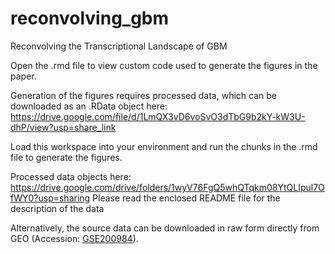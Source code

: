 # reconvolving_gbm
Reconvolving the Transcriptional Landscape of GBM

Open the .rmd file to view custom code used to generate the figures in the paper. 


Generation of the figures requires processed data, which can be downloaded as an .RData object here:
https://drive.google.com/file/d/1LmQX3vD6voSvO3dTbG9b2kY-kW3U-dhP/view?usp=share_link

Load this workspace into your environment and run the chunks in the .rmd file to generate the figures.

Processed data objects here: https://drive.google.com/drive/folders/1wyV76FgQ5whQTqkm08YtQLIpul7OfWY0?usp=sharing 
Please read the enclosed README file for the description of the data

Alternatively, the source data can be downloaded in raw form directly from GEO (Accession: [GSE200984](https://www.ncbi.nlm.nih.gov/geo/query/acc.cgi?acc=GSE200984)). 


